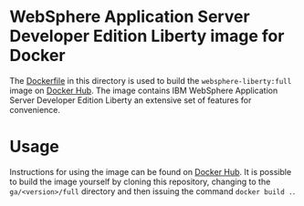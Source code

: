 # WebSphere Application Server Developer Edition Liberty image for Docker

The [Dockerfile](Dockerfile) in this directory is used to build the `websphere-liberty:full` image on [Docker Hub](https://registry.hub.docker.com/_/websphere-liberty/). The image contains IBM WebSphere Application Server Developer Edition Liberty an extensive set of features for convenience.

# Usage

Instructions for using the image can be found on [Docker Hub](https://registry.hub.docker.com/_/websphere-liberty/). It is possible to build the image yourself by cloning this repository, changing to the `ga/<version>/full` directory and then issuing the command `docker build .`.
